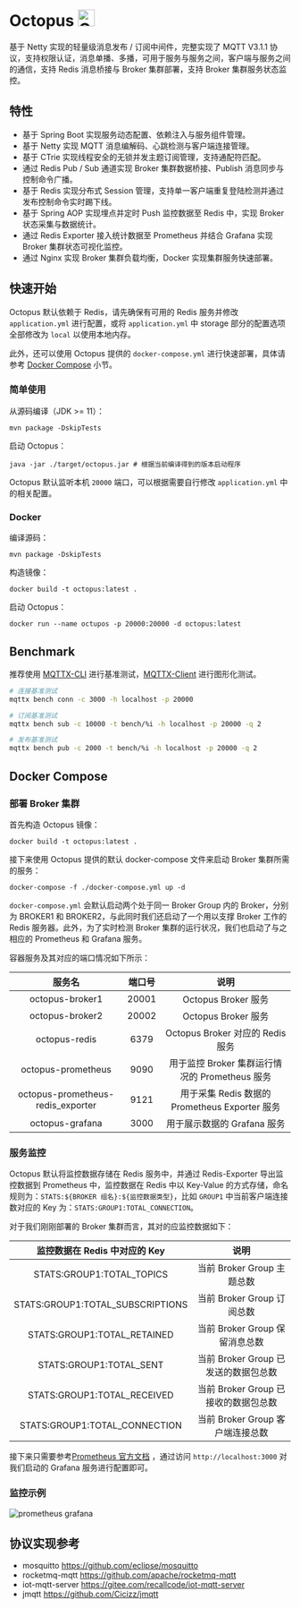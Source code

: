 # Octopus <img src="https://raw.githubusercontent.com/Tarikul-Islam-Anik/Animated-Fluent-Emojis/master/Emojis/Animals/Octopus.png" alt="Octopus" width="30" height="30"/>

基于 Netty 实现的轻量级消息发布 / 订阅中间件，完整实现了 MQTT V3.1.1 协议，支持权限认证，消息单播、多播，可用于服务与服务之间，客户端与服务之间的通信，支持
Redis 消息桥接与 Broker 集群部署，支持 Broker 集群服务状态监控。

## 特性

- 基于 Spring Boot 实现服务动态配置、依赖注入与服务组件管理。
- 基于 Netty 实现 MQTT 消息编解码、心跳检测与客户端连接管理。
- 基于 CTrie 实现线程安全的无锁并发主题订阅管理，支持通配符匹配。
- 通过 Redis Pub / Sub 通道实现 Broker 集群数据桥接、Publish 消息同步与控制命令广播。
- 基于 Redis 实现分布式 Session 管理，支持单一客户端重复登陆检测并通过发布控制命令实时踢下线。
- 基于 Spring AOP 实现埋点并定时 Push 监控数据至 Redis 中，实现 Broker 状态采集与数据统计。
- 通过 Redis Exporter 接入统计数据至 Prometheus 并结合 Grafana 实现 Broker 集群状态可视化监控。
- 通过 Nginx 实现 Broker 集群负载均衡，Docker 实现集群服务快速部署。

## 快速开始

Octopus 默认依赖于 Redis，请先确保有可用的 Redis 服务并修改 `application.yml` 进行配置，或将 `application.yml` 中 storage 部分的配置选项全部修改为 `local` 以使用本地内存。

此外，还可以使用 Octopus 提供的 `docker-compose.yml` 进行快速部署，具体请参考 [Docker Compose](#Docker-Compose) 小节。

### 简单使用

从源码编译（JDK >= 11）：

```shell
mvn package -DskipTests
```

启动 Octopus：

```shell
java -jar ./target/octopus.jar # 根据当前编译得到的版本启动程序
```

Octopus 默认监听本机 `20000` 端口，可以根据需要自行修改 `application.yml` 中的相关配置。

### Docker

编译源码：

```shell
mvn package -DskipTests
```

构造镜像：

```shell
docker build -t octopus:latest .
```

启动 Octopus：

```shell
docker run --name octupos -p 20000:20000 -d octopus:latest
```

## Benchmark

推荐使用 [MQTTX-CLI](https://mqttx.app/cli) 进行基准测试，[MQTTX-Client](https://mqttx.app/) 进行图形化测试。

```bash
# 连接基准测试
mqttx bench conn -c 3000 -h localhost -p 20000

# 订阅基准测试
mqttx bench sub -c 10000 -t bench/%i -h localhost -p 20000 -q 2

# 发布基准测试
mqttx bench pub -c 2000 -t bench/%i -h localhost -p 20000 -q 2
```

## Docker Compose

### 部署 Broker 集群

首先构造 Octopus 镜像：

```shell
docker build -t octopus:latest .
```

接下来使用 Octopus 提供的默认 docker-compose 文件来启动 Broker 集群所需的服务：

```shell
docker-compose -f ./docker-compose.yml up -d
```

`docker-compose.yml` 会默认启动两个处于同一 Broker Group 内的 Broker，分别为 BROKER1 和 BROKER2，与此同时我们还启动了一个用以支撑
Broker 工作的 Redis 服务器。此外，为了实时检测 Broker 集群的运行状况，我们也启动了与之相应的 Prometheus 和 Grafana 服务。

容器服务及其对应的端口情况如下所示：

|                服务名                |  端口号  |                  说明                   |
|:---------------------------------:|:-----:|:-------------------------------------:|
|          octopus-broker1          | 20001 |           Octopus Broker 服务           |
|          octopus-broker2          | 20002 |           Octopus Broker 服务           |
|           octopus-redis           | 6379  |      Octopus Broker 对应的 Redis 服务      |
|        octopus-prometheus         | 9090  |   用于监控 Broker 集群运行情况的 Prometheus 服务   |
| octopus-prometheus-redis_exporter | 9121  | 用于采集 Redis 数据的 Prometheus Exporter 服务 |
|          octopus-grafana          | 3000  |          用于展示数据的 Grafana 服务           |

### 服务监控

Octopus 默认将监控数据存储在 Redis 服务中，并通过 Redis-Exporter 导出监控数据到 Prometheus 中，监控数据在 Redis 中以
Key-Value 的方式存储，命名规则为：`STATS:${BROKER 组名}:${监控数据类型}`，比如 `GROUP1` 中当前客户端连接数对应的 Key
为：`STATS:GROUP1:TOTAL_CONNECTION`。

对于我们刚刚部署的 Broker 集群而言，其对的应监控数据如下：

|       监控数据在 Redis 中对应的 Key       |            说明             |
|:--------------------------------:|:-------------------------:|
|    STATS:GROUP1:TOTAL_TOPICS     |   当前 Broker Group 主题总数    |
| STATS:GROUP1:TOTAL_SUBSCRIPTIONS |   当前 Broker Group 订阅总数    |
|   STATS:GROUP1:TOTAL_RETAINED    |  当前 Broker Group 保留消息总数   |
|     STATS:GROUP1:TOTAL_SENT      | 当前 Broker Group 已发送的数据包总数 |
|   STATS:GROUP1:TOTAL_RECEIVED    | 当前 Broker Group 已接收的数据包总数 |
|  STATS:GROUP1:TOTAL_CONNECTION   |  当前 Broker Group 客户端连接总数  |

接下来只需要参考[Prometheus 官方文档](https://prometheus.io/docs/visualization/grafana/)
，通过访问 `http://localhost:3000` 对我们启动的 Grafana 服务进行配置即可。

### 监控示例

![prometheus grafana](https://user-images.githubusercontent.com/42486690/227205714-9218fd04-0998-4626-a499-735b4438ea75.png)

## 协议实现参考

- mosquitto https://github.com/eclipse/mosquitto
- rocketmq-mqtt https://github.com/apache/rocketmq-mqtt
- iot-mqtt-server https://gitee.com/recallcode/iot-mqtt-server
- jmqtt https://github.com/Cicizz/jmqtt
